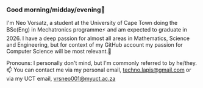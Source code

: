 ### Good morning/midday/evening👋
I'm Neo Vorsatz,
a student at the University of Cape Town doing the BSc(Eng) in Mechatronics programme⚡
and am expected to graduate in 2026.
I have a deep passion for almost all areas in Mathematics, Science and Engineering,
but for context of my GitHub account my passion for Computer Science will be most relevant.🤔

Pronouns: I personally don't mind, but I'm commonly referred to by he/they.
📫 You can contact me via my personal email, techno.lapis@gmail.com
or via my UCT email, vrsneo001@myuct.ac.za
